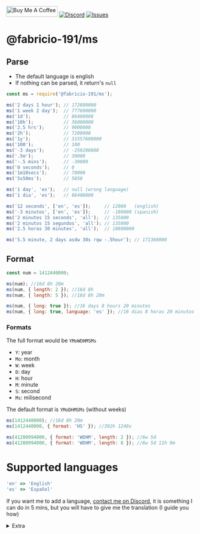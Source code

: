 <a href="https://www.buymeacoffee.com/Fabricio191" target="_blank"><img src="https://cdn.buymeacoffee.com/buttons/default-orange.png" alt="Buy Me A Coffee" height="28" width="135"></a>
[![Discord](https://img.shields.io/discord/555535212461948936?style=for-the-badge&color=7289da)](https://discord.gg/zrESMn6)
[![Issues](https://img.shields.io/github/issues/Fabricio-191/ms?style=for-the-badge)](https://github.com/Fabricio-191/ms/issues)

# @fabricio-191/ms

## Parse

* The default language is english
* If nothing can be parsed, it return's `null`

```js
const ms = require('@fabricio-191/ms');

ms('2 days 1 hour'); // 172800000
ms('1 week 2 day');  // 777600000
ms('1d');            // 86400000
ms('10h');           // 36000000
ms('2.5 hrs');       // 9000000
ms('2h');            // 7200000
ms('1y');            // 31557600000
ms('100');           // 100
ms('-3 days');       // -259200000
ms('.5m');           // 30000
ms('-.5 mins');      // -30000
ms('0 seconds');     // 0
ms('1m10secs');      // 70000
ms('5s50ms');        // 5050

ms('1 day', 'es');   // null (wrong language)
ms('1 dia', 'es');   // 86400000

ms('12 seconds', ['en', 'es']);     // 12000   (english)
ms('-3 minutos', ['en', 'es']);     // -180000 (spanish)
ms('2 minutes 15 seconds', 'all');  // 135000
ms('2 minutos 15 segundos', 'all'); // 135000
ms('2.5 horas 30 minutes', 'all');  // 10800000

ms('5.5 minute, 2 days asdw 30s rqw -.5hour'); // 171360000
```

## Format

```js
const num = 1412440000;

ms(num); //16d 8h 20m
ms(num, { length: 2 }); //16d 8h
ms(num, { length: 5 }); //16d 8h 20m

ms(num, { long: true }); //16 days 8 hours 20 minutes
ms(num, { long: true, language: 'es' }); //16 dias 8 horas 20 minutos
```

### Formats
	
The full format would be `YMoWDHMSMs`

* `Y`: year
* `Mo`: month
* `W`: week
* `D`: day
* `H`: hour
* `M`: minute
* `S`: second
* `Ms`: milisecond

The default format is `YMoDHMSMs` (without weeks)

```js
ms(1412440000); //16d 8h 20m
ms(1412440000, { format: 'HS' }); //392h 1240s

ms(41200994000, { format: 'WDHM', length: 2 }); //6w 5d
ms(41200994000, { format: 'WDHM', length: 8 }); //6w 5d 11h 9m
```
# Supported languages
```js
'en' => 'English'
'es' => 'Español'
```

If you want me to add a language, [contact me on Discord](https://discord.gg/zrESMn6), it is something I can do in 5 mins, but you will have to give me the translation (I guide you how)

<details>
<summary>Extra</summary>
Execute this, it looks nice

```js
const ms = require('@fabricio-191/ms'), years = ms('1970 years');

setInterval(() => {
	process.stdout.clearLine(0);
	process.stdout.cursorTo(0);
	process.stdout.write(ms(Date.now() + years, { length: 8 }));
	process.stdout.cursorTo(31);
}, 1);
```
</details>